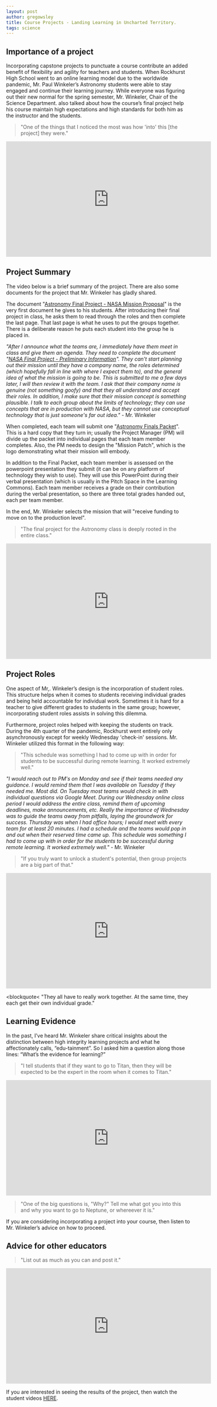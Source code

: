```yaml
---
layout: post
author: gregowsley
title: Course Projects - Landing Learning in Uncharted Territory.
tags: science
---
```


## Importance of a project

Incorporating capstone projects to punctuate a course contribute an added benefit of flexibility and agility for teachers and students. When Rockhurst High School went to an online learning model due to the worldwide pandemic, Mr. Paul Winkeler’s Astronomy students were able to stay engaged and continue their learning journey. While everyone was figuring out their new normal for the spring semester, Mr. Winkeler, Chair of the Science Department. also talked about how the course’s final project help his course maintain high expectations and high standards for both him as the instructor and the students.

<blockquote> "One of the things that I noticed the most was how 'into' this [the project] they were." </blockquote>

<iframe width="560" height="315" src="https://www.youtube.com/embed/UEwNGuQzLsU" frameborder="0" allow="accelerometer; autoplay; encrypted-media; gyroscope; picture-in-picture" allowfullscreen></iframe>

## Project Summary

The video below is a brief summary of the project. There are also some documents for the project that Mr. Winkeler has gladly shared.

The document "[Astronomy Final Project - NASA Mission Proposal](https://drive.google.com/file/d/1NA7sCRVp0cFM1unpSBXcuXJSJw73SbQK/view?usp=sharing)" is the very first document he gives to his students.  After introducing their final project in class, he asks them to read through the roles and then complete the last page.  That last page is what he uses to put the groups together.  There is a deliberate reason he puts each student into the group he is placed in.

<i>"After I announce what the teams are, I immediately have them meet in class and give them an agenda.  They need to complete the document "[NASA Final Project - Preliminary Information](https://drive.google.com/file/d/1CelprWjUixYjr9Aza4Jjf-OygQAfub7z/view?usp=sharing)".  They can't start planning out their mission until they have a company name, the roles determined (which hopefully fall in line with where I expect them to), and the general idea of what the mission is going to be.  This is submitted to me a few days later, I will then review it with the team.  I ask that their company name is genuine (not something goofy) and that they all understand and accept their roles.  In addition, I make sure that their mission concept is something plausible.  I talk to each group about the limits of technology; they can use concepts that are in production with NASA, but they cannot use conceptual technology that is just someone's far out idea." </i> - Mr. Winkeler

When completed, each team will submit one "[Astronomy Finals Packet](https://drive.google.com/file/d/117MP04pk3DI5n8OWh68ZMNhx7PdFQnot/view?usp=sharing)".  This is a hard copy that they turn in; usually the Project Manager (PM) will divide up the packet into individual pages that each team member completes.  Also, the PM needs to design the "Mission Patch", which is the logo demonstrating what their mission will embody.  

In addition to the Final Packet, each team member is assessed on the powerpoint presentation they submit (it can be on any platform of technology they wish to use).  They will use this PowerPoint during their verbal presentation (which is usually in the Pitch Space in the Learning Commons).  Each team member receives a grade on their contribution during the verbal presentation, so there are three total grades handed out, each per team member.  

In the end, Mr. Winkeler selects the mission that will "receive funding to move on to the production level".   

<blockquote> "The final project for the Astronomy class is deeply rooted in the entire class." </blockquote>

<iframe width="560" height="315" src="https://www.youtube.com/embed/faSwuH_mYHk" frameborder="0" allow="accelerometer; autoplay; encrypted-media; gyroscope; picture-in-picture" allowfullscreen></iframe>

## Project Roles

One aspect of Mr,. Winkeler’s design is the incorporation of student roles. This structure helps when it comes to students receiving individual grades and being held accountable for individual work. Sometimes it is hard for a teacher to give different grades to students in the same group; however, incorporating student roles assists in solving this dilemma. 

Furthermore, project roles helped with keeping the students on track. During the 4th quarter of the pandemic, Rockhurst went entirely only asynchronously except for weekly Wednesday 'check-in' sessions. Mr. Winkeler utilized this format in the following way:

<blockquote> "This schedule was something I had to come up with in order for students to be successful during remote learning. It worked extremely well." </blockquote>

<i> "I would reach out to PM's on Monday and see if their teams needed any guidance.  I would remind them that I was available on Tuesday if they needed me.  Most did. On Tuesday most teams would check in with individual questions via Google Meet. During our Wednesday online class period I would address the entire class, remind them of upcoming deadlines, make announcements, etc.  Really the importance of Wednesday was to guide the teams away from pitfalls, laying the groundwork for success. Thursday was when I had office hours; I would meet with every team for at least 20 minutes.  I had a schedule and the teams would pop in and out when their reserved time came up.  This schedule was something I had to come up with in order for the students to be successful during remote learning.  It worked extremely well." </i> - Mr. Winkeler

<blockquote> "If you truly want to unlock a student's potential, then group projects are a big part of that." </blockquote>
<iframe width="560" height="315" src="https://www.youtube.com/embed/k7LG5SIfKYg" frameborder="0" allow="accelerometer; autoplay; encrypted-media; gyroscope; picture-in-picture" allowfullscreen></iframe>

<blockquote< "They all have to really work together. At the same time, they each get their own individual grade." </blockquote>


## Learning Evidence

In the past, I’ve heard Mr. Winkeler share critical insights about the distinction between high integrity learning projects and what he affectionately calls, “edu-tainment”. So I asked him a question along those lines: “What’s the evidence for learning?”

<blockquote> "I tell students that if they want to go to Titan, then they will be expected to be the expert in the room when it comes to Titan." </blockquote>

<iframe width="560" height="315" src="https://www.youtube.com/embed/LiKgefxbXr4" frameborder="0" allow="accelerometer; autoplay; encrypted-media; gyroscope; picture-in-picture" allowfullscreen></iframe>

<blockquote> "One of the big questions is, "Why?" Tell me what got you into this and why you want to go to Neptune, or whereever it is." </blockquote>
If you are considering incorporating a project into your course, then listen to Mr. Winkeler’s advice on how to proceed.

## Advice for other educators

<blockquote> "List out as much as you can and post it." </blockquote>

<iframe width="560" height="315" src="https://www.youtube.com/embed/090wLN3Yrow" frameborder="0" allow="accelerometer; autoplay; encrypted-media; gyroscope; picture-in-picture" allowfullscreen></iframe>

If you are interested in seeing the results of the project, then watch the student videos [HERE](https://drive.google.com/drive/folders/1vTpfpu9zXx0N5XuWbk1lZKJzubL-sMVQ?usp=sharing).



